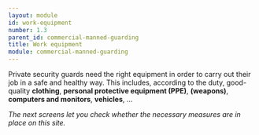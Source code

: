 ```yaml
---
layout: module
id: work-equipment
number: 1.3
parent_id: commercial-manned-guarding
title: Work equipment
module: commercial-manned-guarding
---
```

Private security guards need the right equipment in order to carry out their
job in a safe and healthy way. This includes, according to the duty, good-
quality **clothing**, **personal protective equipment (PPE)**, **(weapons)**,
**computers and monitors**, **vehicles**, ...

_The next screens let you check whether the necessary measures are in place on
this site._


